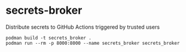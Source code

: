 # secrets-broker

Distribute secrets to GitHub Actions triggered by trusted users

    podman build -t secrets_broker .
    podman run --rm -p 8000:8000 --name secrets_broker secrets_broker

